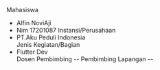 Mahasiswa
 - Alfin NoviAji				
 - Nim   17201087
Instansi/Perusahaan	
 - PT.Aku Peduli Indonesia			
Jenis Kegiatan/Bagian
 - Flutter Dev			
Dosen Pembimbing
 --
Pembimbing Lapangan
 --
